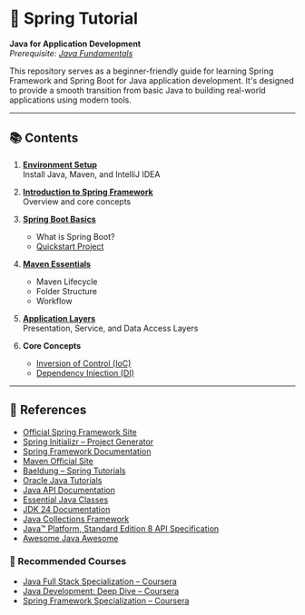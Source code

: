 # 🌱 Spring Tutorial

**Java for Application Development**  
*Prerequisite: [Java Fundamentals](https://dev.java/learn/)*

This repository serves as a beginner-friendly guide for learning Spring Framework and Spring Boot for Java application development. It's designed to provide a smooth transition from basic Java to building real-world applications using modern tools.

---

## 📚 Contents

1. **[Environment Setup](docs/setup.md)**  
   Install Java, Maven, and IntelliJ IDEA

2. **[Introduction to Spring Framework](docs/spring_framework.md)**  
   Overview and core concepts

3. **[Spring Boot Basics](docs/spring_boot.md)**  
   - What is Spring Boot?  
   - [Quickstart Project](https://github.com/locchh/simple-web)

4. **[Maven Essentials](docs/maven.md)**  
   - Maven Lifecycle  
   - Folder Structure  
   - Workflow

5. **[Application Layers](docs/Layers.md)**  
   Presentation, Service, and Data Access Layers

6. **Core Concepts**  
   - [Inversion of Control (IoC)](docs/IoC.md)
   - [Dependency Injection (DI)](docs/DI.md)

---

## 📌 References

- [Official Spring Framework Site](https://spring.io/)
- [Spring Initializr – Project Generator](https://start.spring.io/)
- [Spring Framework Documentation](https://docs.spring.io/spring-framework/reference/)
- [Maven Official Site](https://maven.apache.org/)
- [Baeldung – Spring Tutorials](https://www.baeldung.com/spring-tutorial)
- [Oracle Java Tutorials](https://docs.oracle.com/javase/tutorial/index.html)
- [Java API Documentation](https://docs.oracle.com/javase/8/docs/api/)
- [Essential Java Classes](https://docs.oracle.com/javase/tutorial/essential/index.html)
- [JDK 24 Documentation](https://docs.oracle.com/en/java/javase/24/)
- [Java Collections Framework](https://docs.oracle.com/javase/tutorial/collections/index.html)
- [Java™ Platform, Standard Edition 8 API Specification](https://docs.oracle.com/javase/8/docs/api/overview-summary.html)
- [Awesome Java Awesome](https://github.com/akullpp/awesome-java)

### 📖 Recommended Courses

- [Java Full Stack Specialization – Coursera](https://www.coursera.org/specializations/java-fullstack#courses)
- [Java Development: Deep Dive – Coursera](https://www.coursera.org/specializations/java-development-deep-divep-dive#courses)
- [Spring Framework Specialization – Coursera](https://www.coursera.org/specializations/spring-framework)
